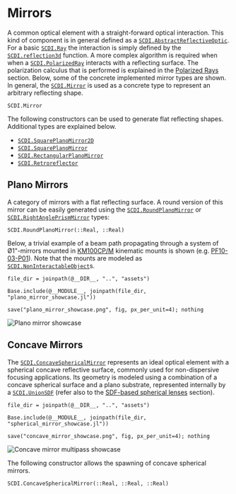 # Mirrors

A common optical element with a straight-forward optical interaction. This kind of component is in general defined as a [`SCDI.AbstractReflectiveOptic`](@ref). For a basic [`SCDI.Ray`](@ref) the interaction is simply defined by the [`SCDI.reflection3d`](@ref) function. A more complex algorithm is required when when a [`SCDI.PolarizedRay`](@ref) interacts with a reflecting surface. The polarization calculus that is performed is explained in the [Polarized Rays](@ref) section. Below, some of the concrete implemented mirror types are shown. In general, the [`SCDI.Mirror`](@ref) is used as a concrete type to represent an arbitrary reflecting shape.

```@docs; canonical=false
SCDI.Mirror
```

The following constructors can be used to generate flat reflecting shapes. Additional types are explained below.

- [`SCDI.SquarePlanoMirror2D`](@ref)
- [`SCDI.SquarePlanoMirror`](@ref)
- [`SCDI.RectangularPlanoMirror`](@ref)
- [`SCDI.Retroreflector`](@ref)


## Plano Mirrors

A category of mirrors with a flat reflecting surface. A round version of this mirror can be easily generated using the [`SCDI.RoundPlanoMirror`](@ref) or [`SCDI.RightAnglePrismMirror`](@ref) types:

```@docs; canonical=false
SCDI.RoundPlanoMirror(::Real, ::Real)
```

Below, a trivial example of a beam path propagating through a system of Ø1"-mirrors mounted in [KM100CP/M](https://www.thorlabs.de/thorproduct.cfm?partnumber=KM100CP/M#ad-image-0) kinematic mounts is shown (e.g. [PF10-03-P01](https://www.thorlabs.com/thorproduct.cfm?partnumber=PF10-03-P01)). Note that the mounts are modeled as [`SCDI.NonInteractableObject`](@ref)s.

```@eval
file_dir = joinpath(@__DIR__, "..", "assets")

Base.include(@__MODULE__, joinpath(file_dir, "plano_mirror_showcase.jl"))

save("plano_mirror_showcase.png", fig, px_per_unit=4); nothing
```

![Plano mirror showcase](plano_mirror_showcase.png)

## Concave Mirrors

The [`SCDI.ConcaveSphericalMirror`](@ref) represents an ideal optical element with a spherical concave reflective surface, commonly used for non-dispersive focusing applications. Its geometry is modeled using a combination of a concave spherical surface and a plano substrate, represented internally by a [`SCDI.UnionSDF`](@ref) (refer also to the [SDF-based spherical lenses](@ref) section).

```@eval
file_dir = joinpath(@__DIR__, "..", "assets")

Base.include(@__MODULE__, joinpath(file_dir, "spherical_mirror_showcase.jl"))

save("concave_mirror_showcase.png", fig, px_per_unit=4); nothing
```

![Concave mirror multipass showcase](concave_mirror_showcase.png)

The following constructor allows the spawning of concave spherical mirrors.

```@docs; canonical=false
SCDI.ConcaveSphericalMirror(::Real, ::Real, ::Real)
```

